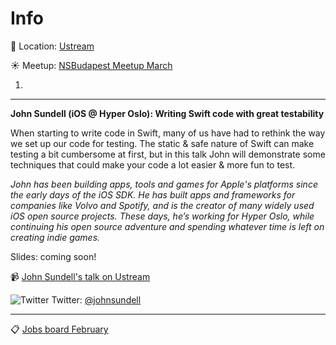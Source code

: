 Info
===========

:round_pushpin: Location: [Ustream](https://goo.gl/maps/p5vkz7fLip22)

:sunny: Meetup: [NSBudapest Meetup March](https://www.meetup.com/NSBudapest/events/238293501/)

1.
---

**John Sundell (iOS @ Hyper Oslo): Writing Swift code with great testability**

When starting to write code in Swift, many of us have had to rethink the way we set up our code for testing. The static & safe nature of Swift can make testing a bit cumbersome at first, but in this talk John will demonstrate some techniques that could make your code a lot easier & more fun to test.

*John has been building apps, tools and games for Apple's platforms since the early days of the iOS SDK. He has built apps and frameworks for companies like Volvo and Spotify, and is the creator of many widely used iOS open source projects. These days, he’s working for Hyper Oslo, while continuing his open source adventure and spending whatever time is left on creating indie games.*

Slides: coming soon!

:video_camera: [John Sundell's talk on Ustream](http://www.ustream.tv/recorded/101118612)

![Twitter](http://i.imgur.com/wWzX9uB.png) Twitter: [@johnsundell](https://twitter.com/johnsundell)

___

:clipboard: [Jobs board February](https://github.com/NSBudapest/NSBudapestMeetup/blob/master/Jobs/2017/March.md)
